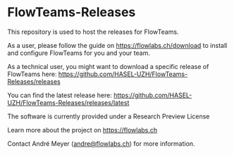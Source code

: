 # FlowTeams-Releases
This repository is used to host the releases for FlowTeams.

As a user, please follow the guide on https://flowlabs.ch/download to install and configure FlowTeams for you and your team.

As a technical user, you might want to download a specific release of FlowTeams here: https://github.com/HASEL-UZH/FlowTeams-Releases/releases

You can find the latest release here: https://github.com/HASEL-UZH/FlowTeams-Releases/releases/latest

The software is currently provided under a Research Preview License

Learn more about the project on https://flowlabs.ch

Contact André Meyer (andre@flowlabs.ch) for more information.
